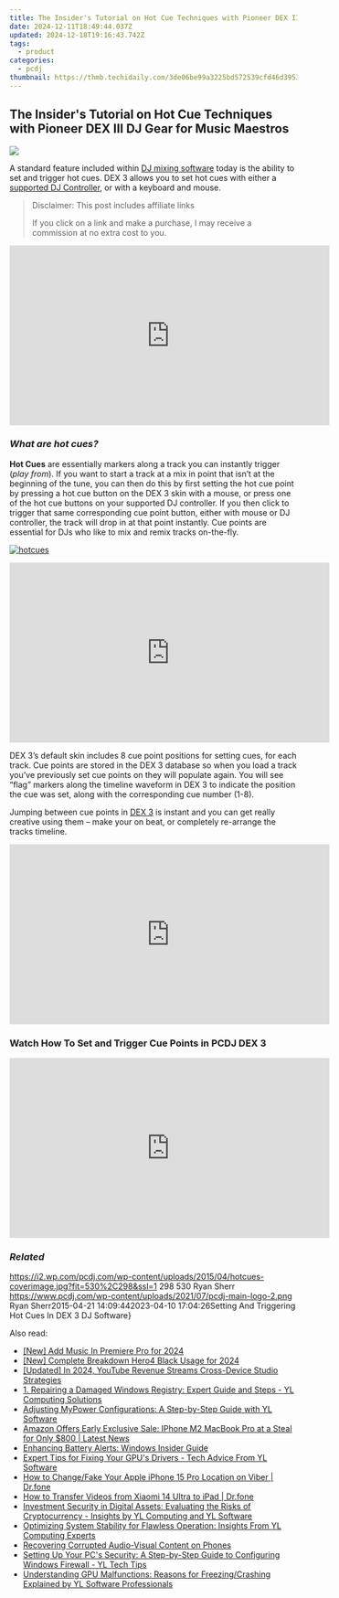 ```yaml
---
title: The Insider's Tutorial on Hot Cue Techniques with Pioneer DEX III DJ Gear for Music Maestros
date: 2024-12-11T18:49:44.037Z
updated: 2024-12-18T19:16:43.742Z
tags:
  - product
categories:
  - pcdj
thumbnail: https://thmb.techidaily.com/3de06be99a3225bd572539cfd46d39535123115f6244e3ee7a3676c38fda1900.jpg
---
```


## The Insider's Tutorial on Hot Cue Techniques with Pioneer DEX III DJ Gear for Music Maestros

[![](https://i2.wp.com/pcdj.com/wp-content/uploads/2015/04/hotcues-coverimage.jpg?resize=530%2C298&ssl=1)](https://i2.wp.com/pcdj.com/wp-content/uploads/2015/04/hotcues-coverimage.jpg?fit=530%2C298&ssl=1 "hotcues-coverimage")

A standard feature included within [DJ mixing software](https://tools.techidaily.com/pcdj/products/) today is the ability to set and trigger hot cues. DEX 3 allows you to set hot cues with either a [supported DJ Controller](https://tools.techidaily.com/pcdj/products/), or with a keyboard and mouse.

>  Disclaimer: This post includes affiliate links
>
>  If you click on a link and make a purchase, I may receive a commission at no extra cost to you.
>

<!-- affiliate ads begin -->
<iframe width="560" height="315" src="https://www.youtube.com/embed/YwOwUI47FuU?si=NK7IEELjx7_SJSl2" title="YouTube video player" frameborder="0" allow="accelerometer; autoplay; clipboard-write; encrypted-media; gyroscope; picture-in-picture; web-share" referrerpolicy="strict-origin-when-cross-origin" allowfullscreen></iframe>
<!-- affiliate ads end -->

### _What are hot cues?_

**Hot Cues** are essentially markers along a track you can instantly trigger (_play from_). If you want to start a track at a mix in point that isn’t at the beginning of the tune, you can then do this by first setting the hot cue point by pressing a hot cue button on the DEX 3 skin with a mouse, or press one of the hot cue buttons on your supported DJ controller. If you then click to trigger that same corresponding cue point button, either with mouse or DJ controller, the track will drop in at that point instantly. Cue points are essential for DJs who like to mix and remix tracks on-the-fly.

[![](https://i1.wp.com/pcdj.com/wp-content/uploads/2015/04/hotcues.jpg?fit=300%2C117&ssl=1 "hotcues")](https://i1.wp.com/pcdj.com/wp-content/uploads/2015/04/hotcues.jpg?fit=736%2C286&ssl=1)

<!-- affiliate ads begin -->
<iframe width="560" height="315" src="https://www.youtube.com/embed/aqeO4ed766s?si=AWtKHxP4hvQRd_lk" title="YouTube video player" frameborder="0" allow="accelerometer; autoplay; clipboard-write; encrypted-media; gyroscope; picture-in-picture; web-share" referrerpolicy="strict-origin-when-cross-origin" allowfullscreen></iframe>
<!-- affiliate ads end -->

DEX 3’s default skin includes 8 cue point positions for setting cues, for each track. Cue points are stored in the DEX 3 database so when you load a track you’ve previously set cue points on they will populate again. You will see “flag” markers along the timeline waveform in DEX 3 to indicate the position the cue was set, along with the corresponding cue number (1-8).

Jumping between cue points in [DEX 3](https://tools.techidaily.com/pcdj/products/) is instant and you can get really creative using them – make your on beat, or completely re-arrange the tracks timeline.

<!-- affiliate ads begin -->
<iframe width="560" height="315" src="https://www.youtube.com/embed/tkpBmccvJ_Q?si=J7ellPL1G1l8Axi_" title="YouTube video player" frameborder="0" allow="accelerometer; autoplay; clipboard-write; encrypted-media; gyroscope; picture-in-picture; web-share" referrerpolicy="strict-origin-when-cross-origin" allowfullscreen></iframe>
<!-- affiliate ads end -->

### Watch How To Set and Trigger Cue Points in PCDJ DEX 3

<!-- affiliate ads begin -->
<iframe width="560" height="315" src="https://www.youtube.com/embed/GBWcw6rXIdg?si=Tlue44bW-bPA4tH9" title="YouTube video player" frameborder="0" allow="accelerometer; autoplay; clipboard-write; encrypted-media; gyroscope; picture-in-picture; web-share" referrerpolicy="strict-origin-when-cross-origin" allowfullscreen></iframe>
<!-- affiliate ads end -->

### _Related_

https://i2.wp.com/pcdj.com/wp-content/uploads/2015/04/hotcues-coverimage.jpg?fit=530%2C298&ssl=1 298 530 Ryan Sherr https://www.pcdj.com/wp-content/uploads/2021/07/pcdj-main-logo-2.png Ryan Sherr2015-04-21 14:09:442023-04-10 17:04:26Setting And Triggering Hot Cues In DEX 3 DJ Software}

<ins class="adsbygoogle"
     style="display:block"
     data-ad-format="autorelaxed"
     data-ad-client="ca-pub-7571918770474297"
     data-ad-slot="1223367746"></ins>

<ins class="adsbygoogle"
     style="display:block"
     data-ad-client="ca-pub-7571918770474297"
     data-ad-slot="8358498916"
     data-ad-format="auto"
     data-full-width-responsive="true"></ins>

<span class="atpl-alsoreadstyle">Also read:</span>
<div><ul>
<li><a href="https://fox-friendly.techidaily.com/new-add-music-in-premiere-pro-for-2024/"><u>[New] Add Music In Premiere Pro for 2024</u></a></li>
<li><a href="https://fox-http.techidaily.com/new-complete-breakdown-hero4-black-usage-for-2024/"><u>[New] Complete Breakdown Hero4 Black Usage for 2024</u></a></li>
<li><a href="https://youtube-tips.techidaily.com/ed-in-2024-youtube-revenue-streams-cross-device-studio-strategies/"><u>[Updated] In 2024, YouTube Revenue Streams Cross-Device Studio Strategies</u></a></li>
<li><a href="https://discover-bits.techidaily.com/1-repairing-a-damaged-windows-registry-expert-guide-and-steps-yl-computing-solutions/"><u>1. Repairing a Damaged Windows Registry: Expert Guide and Steps - YL Computing Solutions</u></a></li>
<li><a href="https://discover-bits.techidaily.com/adjusting-mypower-configurations-a-step-by-step-guide-with-yl-software/"><u>Adjusting MyPower Configurations: A Step-by-Step Guide with YL Software</u></a></li>
<li><a href="https://techtrends.techidaily.com/amazon-offers-early-exclusive-sale-iphone-m2-macbook-pro-at-a-steal-for-only-800-latest-news/"><u>Amazon Offers Early Exclusive Sale: IPhone M2 MacBook Pro at a Steal for Only $800 | Latest News</u></a></li>
<li><a href="https://win11.techidaily.com/enhancing-battery-alerts-windows-insider-guide/"><u>Enhancing Battery Alerts: Windows Insider Guide</u></a></li>
<li><a href="https://discover-bits.techidaily.com/expert-tips-for-fixing-your-gpus-drivers-tech-advice-from-yl-software/"><u>Expert Tips for Fixing Your GPU's Drivers - Tech Advice From YL Software</u></a></li>
<li><a href="https://location-social.techidaily.com/how-to-changefake-your-apple-iphone-15-pro-location-on-viber-drfone-by-drfone-virtual-ios/"><u>How to Change/Fake Your Apple iPhone 15 Pro Location on Viber | Dr.fone</u></a></li>
<li><a href="https://android-transfer.techidaily.com/how-to-transfer-videos-from-xiaomi-14-ultra-to-ipad-drfone-by-drfone-transfer-from-android-transfer-from-android/"><u>How to Transfer Videos from Xiaomi 14 Ultra to iPad | Dr.fone</u></a></li>
<li><a href="https://discover-bits.techidaily.com/investment-security-in-digital-assets-evaluating-the-risks-of-cryptocurrency-insights-by-yl-computing-and-yl-software/"><u>Investment Security in Digital Assets: Evaluating the Risks of Cryptocurrency - Insights by YL Computing and YL Software</u></a></li>
<li><a href="https://discover-bits.techidaily.com/optimizing-system-stability-for-flawless-operation-insights-from-yl-computing-experts/"><u>Optimizing System Stability for Flawless Operation: Insights From YL Computing Experts</u></a></li>
<li><a href="https://data-wizards.techidaily.com/recovering-corrupted-audio-visual-content-on-phones/"><u>Recovering Corrupted Audio-Visual Content on Phones</u></a></li>
<li><a href="https://discover-bits.techidaily.com/setting-up-your-pcs-security-a-step-by-step-guide-to-configuring-windows-firewall-yl-tech-tips/"><u>Setting Up Your PC's Security: A Step-by-Step Guide to Configuring Windows Firewall - YL Tech Tips</u></a></li>
<li><a href="https://discover-bits.techidaily.com/understanding-gpu-malfunctions-reasons-for-freezingcrashing-explained-by-yl-software-professionals/"><u>Understanding GPU Malfunctions: Reasons for Freezing/Crashing Explained by YL Software Professionals</u></a></li>
</ul></div>

